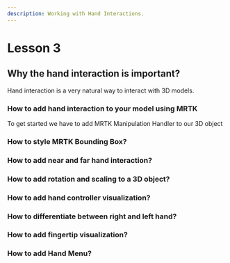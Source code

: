 ```yaml
---
description: Working with Hand Interactions.
---
```


# Lesson 3

## Why the hand interaction is important?

Hand interaction is a very natural way to interact with 3D models.

### How to add hand interaction to your model using MRTK

To get started we have to add MRTK Manipulation Handler to our 3D object

### How to style MRTK Bounding Box?

### How to add near and far hand interaction?

### How to add rotation and scaling to a 3D object?



### How to add hand controller visualization?

### How to differentiate between right and left hand?

### How to add fingertip visualization?

### How to add Hand Menu?



